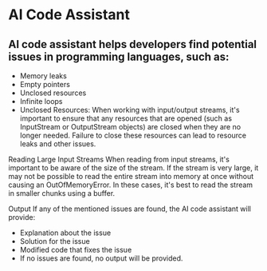# AI Code Assistant
## AI code assistant helps developers find potential issues in programming languages, such as:

- Memory leaks
- Empty pointers
- Unclosed resources
- Infinite loops
- Unclosed Resources:
When working with input/output streams, it's important to ensure that any resources that are opened (such as InputStream or OutputStream objects) are closed when they are no longer needed. Failure to close these resources can lead to resource leaks and other issues.

Reading Large Input Streams
When reading from input streams, it's important to be aware of the size of the stream. If the stream is very large, it may not be possible to read the entire stream into memory at once without causing an OutOfMemoryError. In these cases, it's best to read the stream in smaller chunks using a buffer.

Output
If any of the mentioned issues are found, the AI code assistant will provide:

- Explanation about the issue
- Solution for the issue
- Modified code that fixes the issue
- If no issues are found, no output will be provided.




